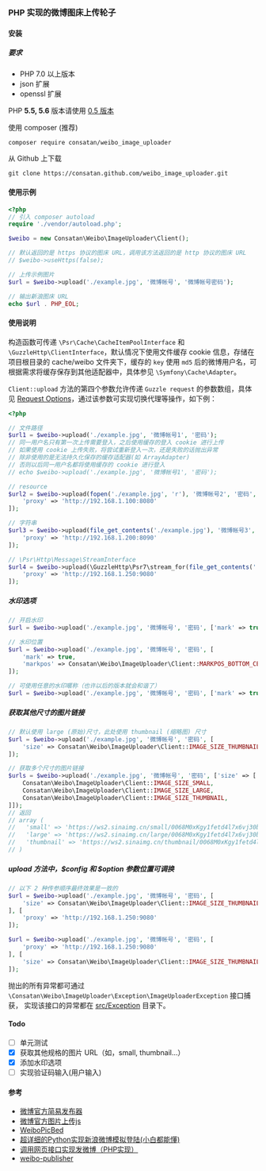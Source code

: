 ### PHP 实现的微博图床上传轮子

#### 安装

##### 要求

- PHP 7.0 以上版本
- json 扩展
- openssl 扩展

PHP **5.5, 5.6** 版本请使用 [0.5 版本](https://github.com/consatan/weibo_image_uploader/tree/0.5)

使用 composer (推荐)

```shell
composer require consatan/weibo_image_uploader
```

从 Github 上下载

```shell
git clone https://consatan.github.com/weibo_image_uploader.git
```

#### 使用示例

```php
<?php
// 引入 composer autoload
require './vendor/autoload.php';

$weibo = new Consatan\Weibo\ImageUploader\Client();

// 默认返回的是 https 协议的图床 URL，调用该方法返回的是 http 协议的图床 URL
// $weibo->useHttps(false);

// 上传示例图片
$url = $weibo->upload('./example.jpg', '微博帐号', '微博帐号密码');

// 输出新浪图床 URL
echo $url . PHP_EOL;
```

#### 使用说明

构造函数可传递 `\Psr\Cache\CacheItemPoolInterface` 和 `\GuzzleHttp\ClientInterface`，默认情况下使用文件缓存 cookie 信息，存储在项目根目录的 cache/weibo 文件夹下，缓存的 `key` 使用 `md5` 后的微博用户名，可根据需求将缓存保存到其他适配器中，具体参见 `\Symfony\Cache\Adapter`。

`Client::upload` 方法的第四个参数允许传递 `Guzzle request` 的参数数组，具体见 [Request Options](http://docs.guzzlephp.org/en/latest/request-options.html)，通过该参数可实现切换代理等操作，如下例：

```php
<?php

// 文件路径
$url1 = $weibo->upload('./example.jpg', '微博帐号1', '密码');
// 同一用户名只有第一次上传需要登入，之后使用缓存的登入 cookie 进行上传
// 如果使用 cookie 上传失败，将尝试重新登入一次，还是失败的话抛出异常
// 除非使用的是无法持久化保存的缓存适配器(如 ArrayAdapter)
// 否则以后同一用户名都将使用缓存的 cookie 进行登入
// echo $weibo->upload('./example.jpg', '微博帐号1', '密码');

// resource
$url2 = $weibo->upload(fopen('./example.jpg', 'r'), '微博帐号2', '密码', [
    'proxy' => 'http://192.168.1.100:8080'
]);

// 字符串
$url3 = $weibo->upload(file_get_contents('./example.jpg'), '微博帐号3', '密码', [
    'proxy' => 'http://192.168.1.200:8090'
]);

// \Psr\Http\Message\StreamInterface
$url4 = $weibo->upload(\GuzzleHttp\Psr7\stream_for(file_get_contents('./example.jpg')), '微博帐号4', '密码', [
    'proxy' => 'http://192.168.1.250:9080'
]);
```
##### 水印选项
```php
// 开启水印
$url = $weibo->upload('./example.jpg', '微博帐号', '密码', ['mark' => true]);

// 水印位置
$url = $weibo->upload('./example.jpg', '微博帐号', '密码', [
    'mark' => true,
    'markpos' => Consatan\Weibo\ImageUploader\Client::MARKPOS_BOTTOM_CENTER,
]);

// 可使用任意的水印暱称（也许以后的版本就会和谐了）
$url = $weibo->upload('./example.jpg', '微博帐号', '密码', ['mark' => true, 'nickname' => '任意暱称']);
```

##### 获取其他尺寸的图片链接
```php
// 默认使用 large (原始)尺寸，此处使用 thumbnail (缩略图) 尺寸
$url = $weibo->upload('./example.jpg', '微博帐号', '密码', [
    'size' => Consatan\Weibo\ImageUploader\Client::IMAGE_SIZE_THUMBNAIL
]);

// 获取多个尺寸的图片链接
$urls = $weibo->upload('./example.jpg', '微博帐号', '密码', ['size' => [
    Consatan\Weibo\ImageUploader\Client::IMAGE_SIZE_SMALL,
    Consatan\Weibo\ImageUploader\Client::IMAGE_SIZE_LARGE,
    Consatan\Weibo\ImageUploader\Client::IMAGE_SIZE_THUMBNAIL,
]]);
// 返回
// array (
//   'small' => 'https://ws2.sinaimg.cn/small/0068M0xKgy1fetd4l7x6vj30bo0bximx.jpg',
//   'large' => 'https://ws2.sinaimg.cn/large/0068M0xKgy1fetd4l7x6vj30bo0bximx.jpg',
//   'thumbnail' => 'https://ws2.sinaimg.cn/thumbnail/0068M0xKgy1fetd4l7x6vj30bo0bximx.jpg',
// )
```

##### upload 方法中，$config 和 $option 参数位置可调换
```php
// 以下 2 种传参顺序最终效果是一致的
$url = $weibo->upload('./example.jpg', '微博帐号', '密码', [
    'size' => Consatan\Weibo\ImageUploader\Client::IMAGE_SIZE_THUMBNAIL
], [
    'proxy' => 'http://192.168.1.250:9080'
]);

$url = $weibo->upload('./example.jpg', '微博帐号', '密码', [
    'proxy' => 'http://192.168.1.250:9080'
], [
    'size' => Consatan\Weibo\ImageUploader\Client::IMAGE_SIZE_THUMBNAIL
]);
```

抛出的所有异常都可通过 `\Consatan\Weibo\ImageUploader\Exception\ImageUploaderException` 接口捕获， 实现该接口的异常都在 [src/Exception](https://github.com/consatan/weibo_image_uploader/tree/master/src/Exception) 目录下。

#### Todo

- [ ] 单元测试
- [x] 获取其他规格的图片 URL（如，small, thumbnail...）
- [x] 添加水印选项
- [ ] 实现验证码输入(用户输入)

#### 参考

- [微博官方简易发布器](http://weibo.com/minipublish)
- [微博官方图片上传js](http://js.t.sinajs.cn/t5/home/js/page/content/simplePublish.js)
- [WeiboPicBed](https://github.com/Suxiaogang/WeiboPicBed/blob/master/js/popup.js)
- [超详细的Python实现新浪微博模拟登陆(小白都能懂)](http://www.jianshu.com/p/816594c83c74)
- [调用网页接口实现发微博（PHP实现）](http://andrewyang.cn/post.php?id=1034)
- [weibo-publisher](https://github.com/yangyuan/weibo-publisher)
